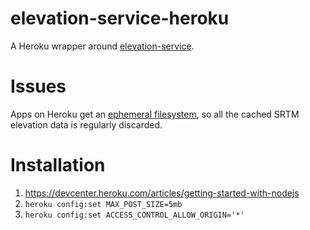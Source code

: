 # elevation-service-heroku

A Heroku wrapper around [elevation-service](https://github.com/perliedman/elevation-service).

# Issues

Apps on Heroku get an [ephemeral filesystem](https://devcenter.heroku.com/articles/dynos#ephemeral-filesystem), so all the cached SRTM elevation data is regularly discarded.

# Installation

1. https://devcenter.heroku.com/articles/getting-started-with-nodejs
1. `heroku config:set MAX_POST_SIZE=5mb`
1. `heroku config:set ACCESS_CONTROL_ALLOW_ORIGIN='*'`

